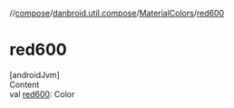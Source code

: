 //[compose](../../../index.md)/[danbroid.util.compose](../index.md)/[MaterialColors](index.md)/[red600](red600.md)



# red600  
[androidJvm]  
Content  
val [red600](red600.md): Color  



